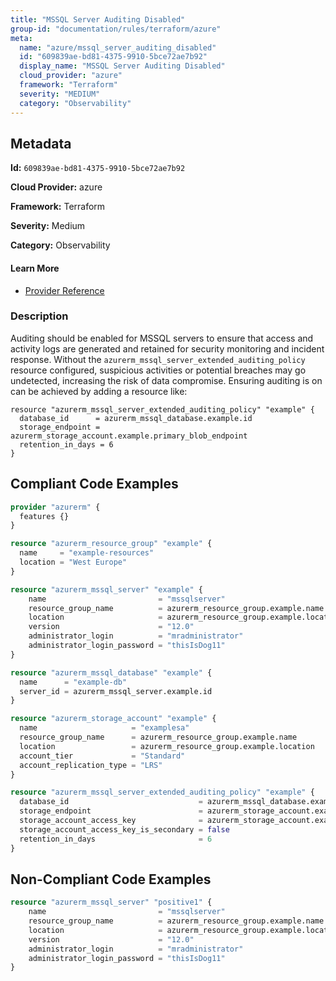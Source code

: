 ```yaml
---
title: "MSSQL Server Auditing Disabled"
group-id: "documentation/rules/terraform/azure"
meta:
  name: "azure/mssql_server_auditing_disabled"
  id: "609839ae-bd81-4375-9910-5bce72ae7b92"
  display_name: "MSSQL Server Auditing Disabled"
  cloud_provider: "azure"
  framework: "Terraform"
  severity: "MEDIUM"
  category: "Observability"
---
```

## Metadata

**Id:** `609839ae-bd81-4375-9910-5bce72ae7b92`

**Cloud Provider:** azure

**Framework:** Terraform

**Severity:** Medium

**Category:** Observability

#### Learn More

 - [Provider Reference](https://registry.terraform.io/providers/hashicorp/azurerm/latest/docs/resources/mssql_server)

### Description

 Auditing should be enabled for MSSQL servers to ensure that access and activity logs are generated and retained for security monitoring and incident response. Without the `azurerm_mssql_server_extended_auditing_policy` resource configured, suspicious activities or potential breaches may go undetected, increasing the risk of data compromise. Ensuring auditing is on can be achieved by adding a resource like:

```
resource "azurerm_mssql_server_extended_auditing_policy" "example" {
  database_id      = azurerm_mssql_database.example.id
  storage_endpoint = azurerm_storage_account.example.primary_blob_endpoint
  retention_in_days = 6
}
```


## Compliant Code Examples
```terraform
provider "azurerm" {
  features {}
}

resource "azurerm_resource_group" "example" {
  name     = "example-resources"
  location = "West Europe"
}

resource "azurerm_mssql_server" "example" {
    name                         = "mssqlserver"
    resource_group_name          = azurerm_resource_group.example.name
    location                     = azurerm_resource_group.example.location
    version                      = "12.0"
    administrator_login          = "mradministrator"
    administrator_login_password = "thisIsDog11"
}

resource "azurerm_mssql_database" "example" {
  name      = "example-db"
  server_id = azurerm_mssql_server.example.id
}

resource "azurerm_storage_account" "example" {
  name                     = "examplesa"
  resource_group_name      = azurerm_resource_group.example.name
  location                 = azurerm_resource_group.example.location
  account_tier             = "Standard"
  account_replication_type = "LRS"
}

resource "azurerm_mssql_server_extended_auditing_policy" "example" {
  database_id                             = azurerm_mssql_database.example.id
  storage_endpoint                        = azurerm_storage_account.example.primary_blob_endpoint
  storage_account_access_key              = azurerm_storage_account.example.primary_access_key
  storage_account_access_key_is_secondary = false
  retention_in_days                       = 6
}

```
## Non-Compliant Code Examples
```terraform
resource "azurerm_mssql_server" "positive1" {
    name                         = "mssqlserver"
    resource_group_name          = azurerm_resource_group.example.name
    location                     = azurerm_resource_group.example.location
    version                      = "12.0"
    administrator_login          = "mradministrator"
    administrator_login_password = "thisIsDog11"
}
```